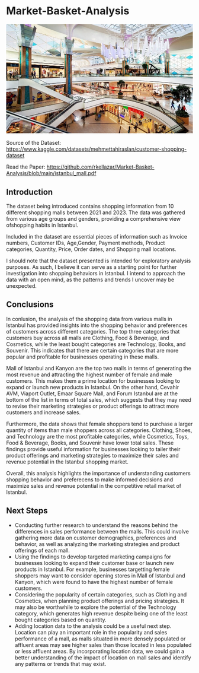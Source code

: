 # Market-Basket-Analysis

![turkey mall](images/turkey-mall.jpeg)

Source of the Dataset: https://www.kaggle.com/datasets/mehmettahiraslan/customer-shopping-dataset

Read the Paper: https://github.com/rkellazar/Market-Basket-Analysis/blob/main/istanbul_mall.pdf

## Introduction

The dataset being introduced contains shopping information from 10 different shopping malls between 2021 and 2023. The data was gathered from various age groups and genders, providing a comprehensive view ofshopping habits in Istanbul.

Included in the dataset are essential pieces of information such as Invoice numbers, Customer IDs, Age,Gender, Payment methods, Product categories, Quantity, Price, Order dates, and Shopping mall locations.

I should note that the dataset presented is intended for exploratory analysis purposes. As such, I believe it can serve as a starting point for further investigation into shopping behaviors in Istanbul. I intend to approach the data with an open mind, as the patterns and trends I uncover may be unexpected.

## Conclusions

In conlusion, the analysis of the shopping data from various malls in Istanbul has provided insights into the shopping behavior and preferences of customers across different categories. The top three categories that customers buy across all malls are Clothing, Food & Beverage, and Cosmetics, while the least bought categories are Technology, Books, and Souvenir. This indicates that there are certain categories that are more popular and profitable for businesses operating in these malls.

Mall of Istanbul and Kanyon are the top two malls in terms of generating the most revenue and attracting the highest number of female and male customers. This makes them a prime location for businesses looking to expand or launch new products in Istanbul. On the other hand, Cevahir AVM, Viaport Outlet, Emaar Square Mall, and Forum Istanbul are at the bottom of the list in terms of total sales, which suggests that they may need to revise their marketing strategies or product offerings to attract more customers and increase sales.

Furthermore, the data shows that female shoppers tend to purchase a larger quantity of items than male shoppers across all categories. Clothing, Shoes, and Technology are the most profitable categories, while Cosmetics, Toys, Food & Beverage, Books, and Souvenir have lower total sales. These findings provide useful information for businesses looking to tailer their product offerings and marketing strategies to maximize their sales and revenue potential in the Istanbul shopping market.

Overall, this analysis highlights the importance of understanding customers shopping behavior and preferecens to make informed decisions and maximize sales and revenue potential in the competitive retail market of Istanbul.

## Next Steps

- Conducting further research to understand the reasons behind the differences in sales performance between the malls. This could involve gathering more data on customer demographics, preferences and behavior, as well as analyzing the marketing strategies and product offerings of each mall.
- Using the findings to develop targeted marketing campaigns for businesses looking to expand their customer base or launch new products in Istanbul. For example, businesses targetting female shoppers may want to consider opening stores in Mall of Istanbul and Kanyon, which were found to have the highest number of female customers.
- Considering the popularity of certain categories, such as Clothing and Cosmetics, when planning product offerings and pricing strategies. It may also be worthwhile to explore the potential of the Technology category, which generates high revenue despite being one of the least bought categories based on quantity.
- Adding location data to the analysis could be a useful next step. Location can play an important role in the popularity and sales performance of a mall, as malls situated in more densely populated or affluent areas  may see higher sales than those located in less populated or less affluent areas. By incorporating location data, we could gain a better understanding of the impact of location on mall sales and identify any patterns or trends that may exist.
